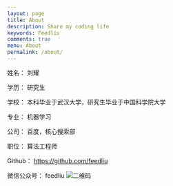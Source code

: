 ```yaml
---
layout: page
title: About
description: Share my coding life
keywords: Feedliu
comments: true
menu: About
permalink: /about/
---
```




姓名： 刘耀

学历： 研究生

学校： 本科毕业于武汉大学，研究生毕业于中国科学院大学

专业： 机器学习

公司： 百度，核心搜索部

职位： 算法工程师

Github： https://github.com/feedliu

微信公众号： feedliu
![二维码](https://raw.githubusercontent.com/feedliu/feedliu.github.io/master/images/pages/qrcode.bmp)
